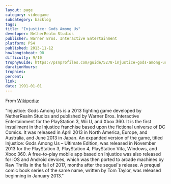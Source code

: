 ```yaml
---
layout: page
category: videogame
subcategory: backlog
tags:
title: "Injustice: Gods Among Us"
developer: NetherRealm Studios
publisher: Warner Bros. Interactive Entertainment
platform: PS4
published: 2013-11-12
howlongtobeat: 90
difficulty: 9/10
trophyGuide: https://psnprofiles.com/guide/5278-injustice-gods-among-us-ultimate-edition-trophy-guide
durationHours:
trophies:
percent:
link:
date: 1991-01-01
---
```


From [Wikipedia](https://en.wikipedia.org/wiki/Injustice:_Gods_Among_Us):

"Injustice: Gods Among Us is a 2013 fighting game developed by NetherRealm Studios and published by Warner Bros. Interactive Entertainment for the PlayStation 3, Wii U, and Xbox 360. It is the first installment in the Injustice franchise based upon the fictional universe of DC Comics. It was released in April 2013 in North America, Europe, and Australia, and June 2013 in Japan. An expanded version of the game, titled Injustice: Gods Among Us – Ultimate Edition, was released in November 2013 for the PlayStation 3, PlayStation 4, PlayStation Vita, Windows, and Xbox 360. A free-to-play mobile app based on Injustice was also released for iOS and Android devices, which was then ported to arcade machines by Raw Thrills in the fall of 2017, months after the sequel's release. A prequel comic book series of the same name, written by Tom Taylor, was released beginning in January 2013."
